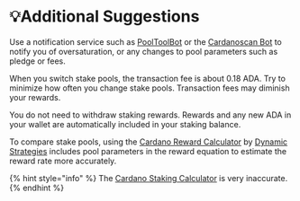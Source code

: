 # :bulb:Additional Suggestions

Use a notification service such as [PoolToolBot](https://t.me/pooltoolbot) or the [Cardanoscan Bot](https://t.me/cardanoscanbot) to notify you of oversaturation, or any changes to pool parameters such as pledge or fees.

When you switch stake pools, the transaction fee is about 0.18 ADA. Try to minimize how often you change stake pools. Transaction fees may diminish your rewards.

You do not need to withdraw staking rewards. Rewards and any new ADA in your wallet are automatically included in your staking balance.

To compare stake pools, using the [Cardano Reward Calculator](https://dynamicstrategies.io/crewardcalculator) by [Dynamic Strategies](https://dynamicstrategies.io/) includes pool parameters in the reward equation to estimate the reward rate more accurately.

{% hint style="info" %}
The [Cardano Staking Calculator](https://cardano.org/calculator/) is very inaccurate.
{% endhint %}